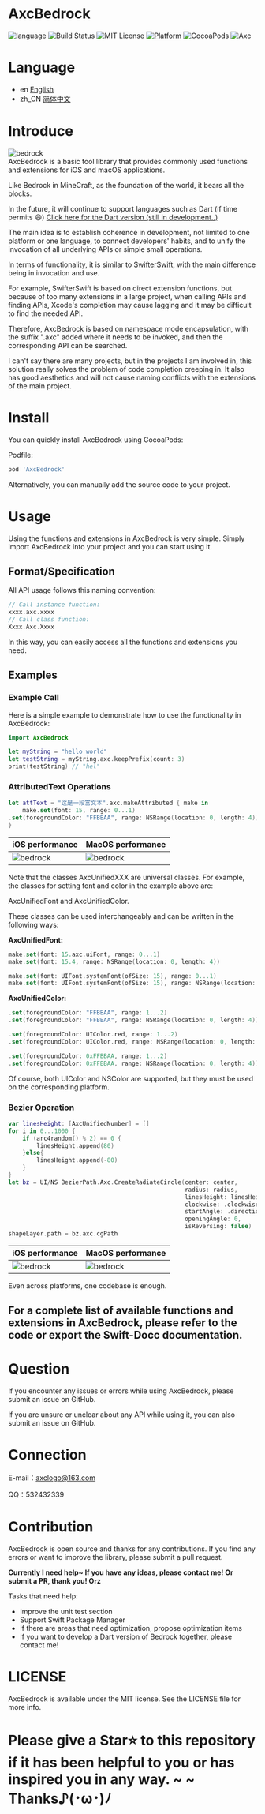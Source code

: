 # AxcBedrock
![language](https://img.shields.io/badge/Language-swift-8E44AD.svg)
![Build Status](https://img.shields.io/badge/build-passing-brightgreen.svg)
![MIT License](https://img.shields.io/github/license/mashape/apistatus.svg)
[![Platform](https://img.shields.io/cocoapods/p/AxcBedrock.svg?style=flat)](https://cocoapods.org/pods/AxcBedrock)
![CocoaPods](https://img.shields.io/badge/CocoaPods-1.12.1-brightgreen.svg)
![Axc](https://img.shields.io/badge/Axc-Kit-orange.svg)


# Language
- en [English](./.README.md)
- zh_CN [简体中文](./.README.zh_CN.md)

# Introduce
![bedrock](./readme_source/bedrock.png)<br>
AxcBedrock is a basic tool library that provides commonly used functions and extensions for iOS and macOS applications.

Like Bedrock in MineCraft, as the foundation of the world, it bears all the blocks.

In the future, it will continue to support languages such as Dart (if time permits 😄) [Click here for the Dart version (still in development..)](https://github.com/axclogo/AxcBedrock-Dart) 

The main idea is to establish coherence in development, not limited to one platform or one language, to connect developers' habits, and to unify the invocation of all underlying APIs or simple small operations.

In terms of functionality, it is similar to [SwifterSwift](https://github.com/SwifterSwift/SwifterSwift), with the main difference being in invocation and use.

For example, SwifterSwift is based on direct extension functions, but because of too many extensions in a large project, when calling APIs and finding APIs, Xcode's completion may cause lagging and it may be difficult to find the needed API.

Therefore, AxcBedrock is based on namespace mode encapsulation, with the suffix ".axc" added where it needs to be invoked, and then the corresponding API can be searched.

I can't say there are many projects, but in the projects I am involved in, this solution really solves the problem of code completion creeping in. It also has good aesthetics and will not cause naming conflicts with the extensions of the main project.


# Install
You can quickly install AxcBedrock using CocoaPods:

Podfile:
```ruby
pod 'AxcBedrock'
```
Alternatively, you can manually add the source code to your project.

# Usage
Using the functions and extensions in AxcBedrock is very simple. Simply import AxcBedrock into your project and you can start using it.

## Format/Specification
All API usage follows this naming convention:
```swift
// Call instance function:
xxxx.axc.xxxx
// Call class function:
Xxxx.Axc.Xxxx
```
In this way, you can easily access all the functions and extensions you need.

## Examples
### Example Call
Here is a simple example to demonstrate how to use the functionality in AxcBedrock:

```swift
import AxcBedrock

let myString = "hello world"
let testString = myString.axc.keepPrefix(count: 3)
print(testString) // "hel"
```

### AttributedText Operations
```swift
let attText = "这是一段富文本".axc.makeAttributed { make in
    make.set(font: 15, range: 0...1)
.set(foregroundColor: "FFBBAA", range: NSRange(location: 0, length: 4))
}
```
| iOS performance | MacOS performance |
| ---------------- | ---------------- |
| ![bedrock](./readme_source/attributedText_iOS_example.png)<br>  | ![bedrock](./readme_source/attributedText_MacOS_example.png)<br>  |

Note that the classes AxcUnifiedXXX are universal classes. For example, the classes for setting font and color in the example above are:

AxcUnifiedFont and AxcUnifiedColor.

These classes can be used interchangeably and can be written in the following ways:

**AxcUnifiedFont:**
```swift
make.set(font: 15.axc.uiFont, range: 0...1)
make.set(font: 15.4, range: NSRange(location: 0, length: 4))

make.set(font: UIFont.systemFont(ofSize: 15), range: 0...1)
make.set(font: UIFont.systemFont(ofSize: 15), range: NSRange(location: 0, length: 4))
```

**AxcUnifiedColor:**
```swift
.set(foregroundColor: "FFBBAA", range: 1...2)
.set(foregroundColor: "FFBBAA", range: NSRange(location: 0, length: 4))

.set(foregroundColor: UIColor.red, range: 1...2)
.set(foregroundColor: UIColor.red, range: NSRange(location: 0, length: 4))

.set(foregroundColor: 0xFFBBAA, range: 1...2)
.set(foregroundColor: 0xFFBBAA, range: NSRange(location: 0, length: 4))
```
Of course, both UIColor and NSColor are supported, but they must be used on the corresponding platform.

### Bezier Operation
```swift
var linesHeight: [AxcUnifiedNumber] = []
for i in 0...1000 {
    if (arc4random() % 2) == 0 {
        linesHeight.append(80)
    }else{
        linesHeight.append(-80)
    }
}
let bz = UI/NS BezierPath.Axc.CreateRadiateCircle(center: center,
                                                  radius: radius,
                                                  linesHeight: linesHeight,
                                                  clockwise: .clockwise,
                                                  startAngle: .direction(.left),
                                                  openingAngle: 0,
                                                  isReversing: false)
shapeLayer.path = bz.axc.cgPath
```
| iOS performance | MacOS performance |
| ---------------- | ---------------- |
| ![bedrock](./readme_source/bezierPath_iOS_example.png)<br>  | ![bedrock](./readme_source/bezierPath_MacOS_example.png)<br> 

Even across platforms, one codebase is enough.

## For a complete list of available functions and extensions in AxcBedrock, please refer to the code or export the Swift-Docc documentation.

# Question
If you encounter any issues or errors while using AxcBedrock, please submit an issue on GitHub.

If you are unsure or unclear about any API while using it, you can also submit an issue on GitHub.



# Connection
E-mail：axclogo@163.com

QQ：532432339 

# Contribution
AxcBedrock is open source and thanks for any contributions. If you find any errors or want to improve the library, please submit a pull request.

**Currently I need help~ If you have any ideas, please contact me! Or submit a PR, thank you! Orz**

Tasks that need help:
- Improve the unit test section
- Support Swift Package Manager
- If there are areas that need optimization, propose optimization items
- If you want to develop a Dart version of Bedrock together, please contact me!

# LICENSE
AxcBedrock is available under the MIT license. See the LICENSE file for more info.

# Please give a Star⭐️ to this repository if it has been helpful to you or has inspired you in any way. ~ ~ Thanks♪(･ω･)ﾉ

